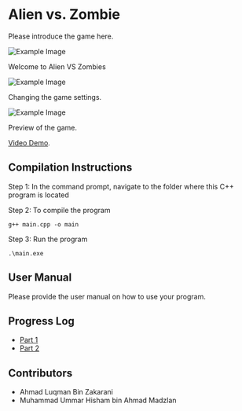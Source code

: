 # Alien vs. Zombie

Please introduce the game here.

![Example Image](https://drive.google.com/uc?id=1yOy0n1S_xmXG6r0djIk2HFlIfpY_yMgV)

Welcome to Alien VS Zombies

![Example Image](https://drive.google.com/uc?id=1nRU5xIGHSNfXbSdhlyIg8ew5KkapSLHe)

Changing the game settings.

![Example Image](https://drive.google.com/uc?id=1efviVtXSZv--VM4CmWyQeCMIq-OuZyTZ)

Preview of the game.

[Video Demo](https://youtu.be/QB1vPBx6YJU).

## Compilation Instructions

Step 1: In the command prompt, navigate to the folder where this C++ program is located

Step 2: To compile the program

```
g++ main.cpp -o main
```

Step 3: Run the program
```
.\main.exe
```

## User Manual

Please provide the user manual on how to use your program.





## Progress Log

- [Part 1](PART1.md)
- [Part 2](PART2.md)

## Contributors

- Ahmad Luqman Bin Zakarani
- Muhammad Ummar Hisham bin Ahmad Madzlan


